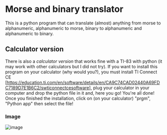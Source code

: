 # Morse and binary translator

This is a python program that can translate (almost) anything from morse to alphanumeric, alphanumeric to morse, binary to alphanumeric and alphanumeric to binary.

## Calculator version

There is also a *calculator version* that works fine with a TI-83 with python (it may work with other calculators but I did not try).
If you want to install this program on your calculator (why  would you?), you must install TI Connect CE [https://education.ti.com/en/software/details/en/CA9C74CAD02440A69FDC7189D7E1B6C2/swticonnectcesoftware],
plug your calculator in your computer and drop the python file in it and, here you go! You're all done! Once you finished the installation, click on (on your calculator) "prgm", "Python app" then select the file!

### Image
![image](https://user-images.githubusercontent.com/105014128/194714439-92047a3a-c19e-4847-875f-cda7b739ec88.png)
